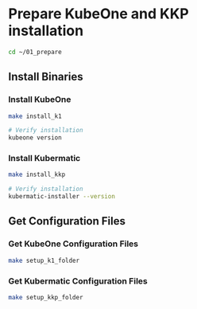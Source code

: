 # Prepare KubeOne and KKP installation

```bash
cd ~/01_prepare
```

## Install Binaries

### Install KubeOne

```bash
make install_k1

# Verify installation
kubeone version
```

### Install Kubermatic

```bash
make install_kkp

# Verify installation
kubermatic-installer --version
```

## Get Configuration Files

### Get KubeOne Configuration Files

```bash
make setup_k1_folder
```

### Get Kubermatic Configuration Files

```bash
make setup_kkp_folder
```
